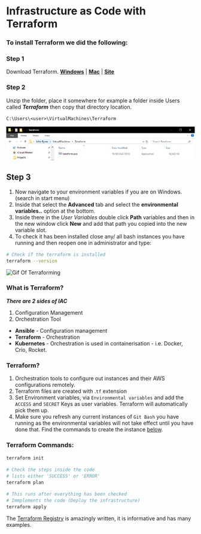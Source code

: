 # Infrastructure as Code with Terraform

### To install Terraform we did the following:

### Step 1

Download Terraform. [**Windows**](https://releases.hashicorp.com/terraform/0.13.0/terraform_0.13.0_windows_amd64.zip) | [**Mac**](https://releases.hashicorp.com/terraform/0.13.0/terraform_0.13.0_darwin_amd64.zip) | [**Site**](https://www.terraform.io/downloads.html)

### Step 2

Unzip the folder, place it somewhere for example a folder inside Users called _**Terraform**_ then copy that directory location. 

```clipboard
C:\Users\<user>\VirtualMachines\Terraform
```

![TerraformSetUp](Images/Step_1_Terraform.PNG)

## Step 3

1. Now navigate to your environment variables if you are on Windows. (search in start menu)
2. Inside that select the **Advanced** tab and select the **environmental variables..** option at the bottom.
3. Inside there in the _User Variables_ double click **Path** variables and then in the new window click **New** and add that path you copied into the new variable slot.
4. To check it has been installed close any/ all bash instances you have running and then reopen one in administrator and type:

```bash
# Check if the terraform is installed
terraform --version
```

![Gif Of Terraforming](Images/Terraform_gif.gif)

### What is Terraform?

_**There are 2 sides of IAC**_

1. Configuration Management
2. Orchestration Tool

* **Ansible** - Configuration management
* **Terraform** - Orchestration
* **Kubernetes** - Orchestration is used in containerisation - i.e. Docker, Crio, Rocket.

### Terraform?

1. Orchestration tools to configure out instances and their AWS configurations remotely.
2. Terraform files are created with .`tf` extension 
3. Set Environment variables, via `Environmental variables` and add the `ACCESS` and `SECRET` Keys as user variables. Terraform will automatically pick them up.
4. Make sure you refresh any current instances of `Git Bash` you have running as the environmental variables will not take effect until you have done that. Find the commands to create the instance [below](#Terraform-Commands).

### Terraform Commands:

```bash
terraform init
```

```bash
# Check the steps inside the code
# lists either 'SUCCESS' or 'ERROR'
terraform plan
```

```bash
# This runs after everything has been checked 
# Immplements the code (Deploy the infrastructure)
terraform apply
```

The [Terraform Registry](https://registry.terraform.io/) is amazingly written, it is informative and has many examples.

